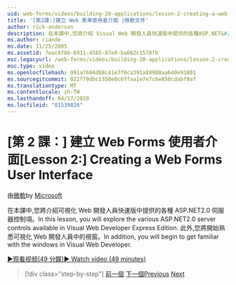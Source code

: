 ```yaml
---
uid: web-forms/videos/building-20-applications/lesson-2-creating-a-web-forms-user-interface
title: '[第2課:]建立 Web 表單使用者介面 |微軟文件'
author: rick-anderson
description: 在本課中,您將介紹 Visual Web 開發人員快速版中提供的各種ASP.NET&#160;2.0 伺服器控件。 此外,你將開始...
ms.author: riande
ms.date: 11/25/2005
ms.assetid: 7eac8f6b-6911-4585-87e8-ba662c1578fb
msc.legacyurl: /web-forms/videos/building-20-applications/lesson-2-creating-a-web-forms-user-interface
msc.type: video
ms.openlocfilehash: 991a7694db8c41e7f0ca391a88988aa640e91801
ms.sourcegitcommit: 022f79dbc1350e0c6ffaa1e7e7c6e850cdabf9af
ms.translationtype: MT
ms.contentlocale: zh-TW
ms.lasthandoff: 04/17/2020
ms.locfileid: "81539826"
---
```

# <a name="lesson-2-creating-a-web-forms-user-interface"></a><span data-ttu-id="25749-104">[第 2 課：] 建立 Web Forms 使用者介面</span><span class="sxs-lookup"><span data-stu-id="25749-104">[Lesson 2:] Creating a Web Forms User Interface</span></span>

<span data-ttu-id="25749-105">由[微軟](https://github.com/microsoft)</span><span class="sxs-lookup"><span data-stu-id="25749-105">by [Microsoft](https://github.com/microsoft)</span></span>

<span data-ttu-id="25749-106">在本課中,您將介紹可視化 Web 開發人員快速版中提供的各種 ASP.NET2.0 伺服器控制項。</span><span class="sxs-lookup"><span data-stu-id="25749-106">In this lesson, you will explore the various ASP.NET2.0 server controls available in Visual Web Developer Express Edition.</span></span> <span data-ttu-id="25749-107">此外,您將開始熟悉可視化 Web 開發人員中的視窗。</span><span class="sxs-lookup"><span data-stu-id="25749-107">In addition, you will begin to get familiar with the windows in Visual Web Developer.</span></span>

[<span data-ttu-id="25749-108">&#9654;观看视频(49 分鐘)</span><span class="sxs-lookup"><span data-stu-id="25749-108">&#9654; Watch video (49 minutes)</span></span>](https://channel9.msdn.com/Blogs/ASP-NET-Site-Videos/lesson-2-creating-a-web-forms-user-interface)

> [!div class="step-by-step"]
> <span data-ttu-id="25749-109">[前一個](lesson-1-getting-started-with-visual-web-developer-express.md)
> [下一個](lesson-3-understanding-more-about-events-and-postback.md)</span><span class="sxs-lookup"><span data-stu-id="25749-109">[Previous](lesson-1-getting-started-with-visual-web-developer-express.md)
[Next](lesson-3-understanding-more-about-events-and-postback.md)</span></span>
